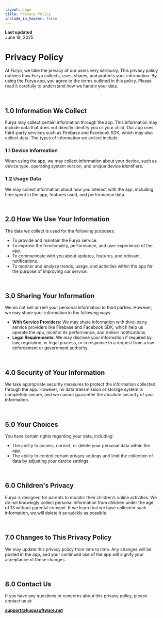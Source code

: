 ```yaml
---
layout: page
title: Privacy Policy
include_in_header: false
---
```


**Last updated**  
June 18, 2025

# Privacy Policy

At Furya, we take the privacy of our users very seriously. This privacy policy outlines how Furya collects, uses, shares, and protects your information. By using the Furya app, you agree to the terms outlined in this policy. Please read it carefully to understand how we handle your data.

<br>

## 1.0 Information We Collect

Furya may collect certain information through the app. This information may include data that does not directly identify you or your child. Our app uses third-party services such as Firebase and Facebook SDK, which may also collect data. The types of information we collect include:

### 1.1 Device Information

When using the app, we may collect information about your device, such as device type, operating system version, and unique device identifiers.

### 1.2 Usage Data

We may collect information about how you interact with the app, including time spent in the app, features used, and performance data.

<br>

## 2.0 How We Use Your Information

The data we collect is used for the following purposes:

- To provide and maintain the Furya service.
- To improve the functionality, performance, and user experience of the app.
- To communicate with you about updates, features, and relevant notifications.
- To monitor and analyze trends, usage, and activities within the app for the purpose of improving our service.

<br>

## 3.0 Sharing Your Information

We do not sell or rent your personal information to third parties. However, we may share your information in the following ways:

- **With Service Providers:** We may share information with third-party service providers like Firebase and Facebook SDK, which help us operate the app, monitor its performance, and deliver notifications.
- **Legal Requirements:** We may disclose your information if required by law, regulation, or legal process, or in response to a request from a law enforcement or government authority.

<br>

## 4.0 Security of Your Information

We take appropriate security measures to protect the information collected through the app. However, no data transmission or storage system is completely secure, and we cannot guarantee the absolute security of your information.

<br>

## 5.0 Your Choices

You have certain rights regarding your data, including:

- The ability to access, correct, or delete your personal data within the app.
- The ability to control certain privacy settings and limit the collection of data by adjusting your device settings.

<br>

## 6.0 Children's Privacy

Furya is designed for parents to monitor their children’s online activities. We do not knowingly collect personal information from children under the age of 13 without parental consent. If we learn that we have collected such information, we will delete it as quickly as possible.

<br>

## 7.0 Changes to This Privacy Policy

We may update this privacy policy from time to time. Any changes will be posted in the app, and your continued use of the app will signify your acceptance of these changes.

<br>

## 8.0 Contact Us

If you have any questions or concerns about this privacy policy, please contact us at:

**support@hugosoftware.net**
